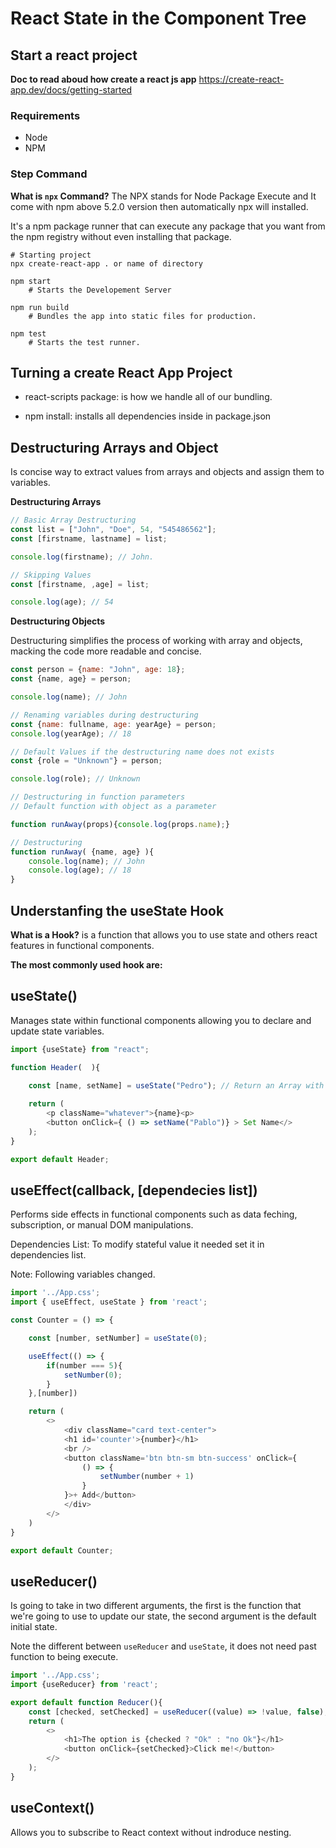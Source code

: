 # React State in the Component Tree


## Start a react project

**Doc to read aboud how create a react js app**
https://create-react-app.dev/docs/getting-started

### Requirements

- Node
- NPM

### Step Command

**What is ```npx``` Command?** The NPX stands for Node Package Execute and It come with npm above 5.2.0 version then automatically npx will installed.

It's a npm package runner that can execute any package that you want from the npm registry without even installing that package.

```shell
# Starting project
npx create-react-app . or name of directory

npm start
    # Starts the Developement Server

npm run build
    # Bundles the app into static files for production.

npm test
    # Starts the test runner.
```

## Turning a create React App Project

- react-scripts package: is how we handle all of our bundling.

- npm install: installs all dependencies inside in package.json

## Destructuring Arrays and Object

Is concise way to extract values from arrays and objects and assign them to variables.

**Destructuring Arrays**

```js
// Basic Array Destructuring
const list = ["John", "Doe", 54, "545486562"];
const [firstname, lastname] = list;

console.log(firstname); // John.

// Skipping Values
const [firstname, ,age] = list;

console.log(age); // 54
```

**Destructuring Objects**

Destructuring simplifies the process of working with array and objects, macking the code more readable and concise.

```js
const person = {name: "John", age: 18};
const {name, age} = person;

console.log(name); // John

// Renaming variables during destructuring
const {name: fullname, age: yearAge} = person;
console.log(yearAge); // 18

// Default Values if the destructuring name does not exists
const {role = "Unknown"} = person;

console.log(role); // Unknown

// Destructuring in function parameters
// Default function with object as a parameter

function runAway(props){console.log(props.name);}

// Destructuring
function runAway( {name, age} ){
    console.log(name); // John
    console.log(age); // 18
}
```

## Understanfing the useState Hook

**What is a Hook?** is a function that allows you to use state and others react features in functional components. 

**The most commonly used hook are:**

## useState()
Manages state within functional components allowing you to declare and update state variables.

```js
import {useState} from "react";

function Header(  ){
    
    const [name, setName] = useState("Pedro"); // Return an Array with two parameter, undifined firts and a funcion as second.

    return (
        <p className="whatever">{name}<p>
        <button onClick={ () => setName("Pablo")} > Set Name</>
    );
}

export default Header;
```

## useEffect(callback, [dependecies list])
Performs side effects in functional components such as data feching, subscription, or manual DOM manipulations. 

Dependencies List: To modify stateful value it needed set it in dependencies list. 

Note: Following variables changed.

```js
import '../App.css';
import { useEffect, useState } from 'react';

const Counter = () => {

	const [number, setNumber] = useState(0);

	useEffect(() => {
		if(number === 5){
			setNumber(0);
		}	
	},[number])

	return (
		<>
			<div className="card text-center">
			<h1 id='counter'>{number}</h1>
			<br />
			<button className='btn btn-sm btn-success' onClick={
				() => {
					setNumber(number + 1)
				}
			}>+ Add</button>
			</div>
		</>
	)
}

export default Counter;
```

## useReducer()
Is going to take in two different arguments, the first is the function that we're going to use to update our state, the second argument is the default initial state.

Note the different between ```useReducer``` and ```useState```, it does not need past function to being execute.

```js
import '../App.css';
import {useReducer} from 'react';

export default function Reducer(){
	const [checked, setChecked] = useReducer((value) => !value, false);
	return (
		<>
			<h1>The option is {checked ? "Ok" : "no Ok"}</h1>
			<button onClick={setChecked}>Click me!</button>
		</>
	);
}
```

## useContext()
Allows you to subscribe to React context without indroduce nesting. 